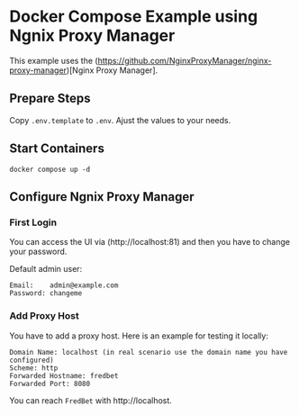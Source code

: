 # Docker Compose Example using Ngnix Proxy Manager

This example uses the (https://github.com/NginxProxyManager/nginx-proxy-manager)[Nginx Proxy Manager].


## Prepare Steps

Copy `.env.template` to `.env`. Ajust the values to your needs.

## Start Containers

    docker compose up -d

## Configure Ngnix Proxy Manager

### First Login

You can access the UI via (http://localhost:81) and then you have to change your password. 

Default admin user:

    Email:    admin@example.com
    Password: changeme

### Add Proxy Host

You have to add a proxy host. Here is an example for testing it locally: 

    Domain Name: localhost (in real scenario use the domain name you have configured)
    Scheme: http
    Forwarded Hostname: fredbet
    Forwarded Port: 8080

You can reach `FredBet` with http://localhost. 
